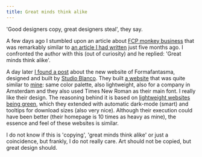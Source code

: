 ```yaml
---
title: Great minds think alike
---
```


'Good designers copy, great designers steal', they say.

A few days ago I stumbled upon an article about [FCP monkey business](https://www.pdms.ca/improve-largest-contentful-paint-lcp-with-a-js-css-trick/) that was remarkably similar to [an article I had written](/blog/monkey-business-with-banana-leafs/) just five months ago. I confronted the author with this (out of curiosity) and he replied: 'Great minds think alike'.

A day later [I found a post](https://studioblanco.it/project/formafantasma) about the new website of Formafantasma, designed and built by [Studio Blanco](https://studioblanco.it/project/formafantasma). They built [a website](https://formafantasma.com) that was quite similar to [mine](/): same color palette, also lightweight, also for a company in Amsterdam and they also used Times New Roman as their main font. I really like their design. The reasoning behind it is based on [lightweight websites being green](https://www.usecue.com/nl/blog/een-groene-website/), which they extended with automatic dark-mode (smart) and tooltips for download sizes (also very nice). Although their execution could have been better (their homepage is 10 times as heavy as mine), the essence and feel of these websites is similar.

I do not know if this is 'copying', 'great minds think alike' or just a coincidence, but frankly, I do not really care. Art should not be copied, but great design should.